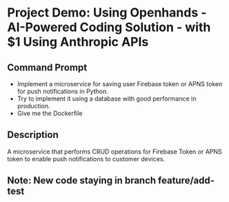 # Project Demo: Using Openhands - AI-Powered Coding Solution - with $1 Using Anthropic APIs

## Command Prompt
- Implement a microservice for saving user Firebase token or APNS token for push notifications in Python.
- Try to implement it using a database with good performance in production.
- Give me the Dockerfile

## Description
A microservice that performs CRUD operations for Firebase Token or APNS token to enable push notifications to customer devices.

## Note: New code staying in branch feature/add-test 
